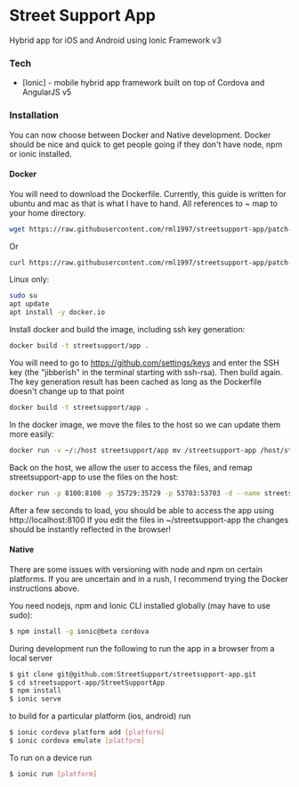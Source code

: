 # Street Support App

Hybrid app for iOS and Android using Ionic Framework v3

### Tech

* [Ionic] - mobile hybrid app framework built on top of Cordova and AngularJS v5

### Installation

You can now choose between Docker and Native development. Docker should be nice and quick to get people going if they don't have node, npm or ionic installed.

#### Docker

You will need to download the Dockerfile. Currently, this guide is written for ubuntu and mac as that is what I have to hand. All references to ~ map to your home directory.
```sh
wget https://raw.githubusercontent.com/rml1997/streetsupport-app/patch-1/Dockerfile
```
Or
```sh
curl https://raw.githubusercontent.com/rml1997/streetsupport-app/patch-1/Dockerfile > Dockerfile
```
Linux only:
```sh
sudo su
apt update
apt install -y docker.io
```
Install docker and build the image, including ssh key generation:
```sh
docker build -t streetsupport/app .
```
You will need to go to https://github.com/settings/keys and enter the SSH key (the "jibberish" in the terminal starting with ssh-rsa). Then build again. The key generation result has been cached as long as the Dockerfile doesn't change up to that point
```sh
docker build -t streetsupport/app .
```
In the docker image, we move the files to the host so we can update them more easily:
```sh
docker run -v ~/:/host streetsupport/app mv /streetsupport-app /host/streetsupport-app
```
Back on the host, we allow the user to access the files, and remap streetsupport-app to use the files on the host:
```sh
docker run -p 8100:8100 -p 35729:35729 -p 53703:53703 -d --name streetsupportapp -v ~/streetsupport-app:/streetsupport-app streetsupport/app
```
After a few seconds to load, you should be able to access the app using http://localhost:8100
If you edit the files in ~/streetsupport-app the changes should be instantly reflected in the browser!

#### Native

There are some issues with versioning with node and npm on certain platforms. If you are uncertain and in a rush, I recommend trying the Docker instructions above.

You need nodejs, npm and Ionic CLI installed globally (may have to use sudo):

```sh
$ npm install -g ionic@beta cordova
```
During development run the following to run the app in a browser from a local server

```sh
$ git clone git@github.com:StreetSupport/streetsupport-app.git
$ cd streetsupport-app/StreetSupportApp
$ npm install
$ ionic serve
```
to build for a particular platform (ios, android) run

```sh
$ ionic cordova platform add [platform]
$ ionic cordova emulate [platform]
```

To run on  a device run

```sh
$ ionic run [platform]
```
